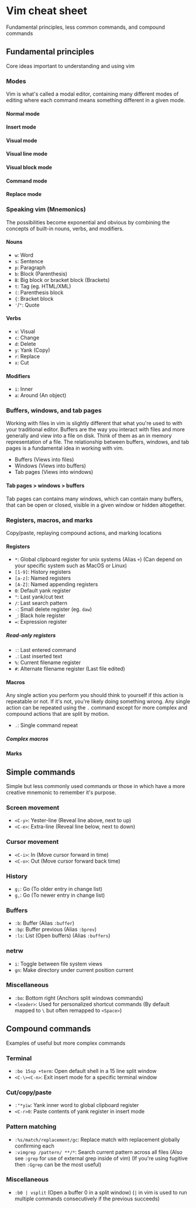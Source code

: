 # Vim cheat sheet

Fundamental principles, less common commands, and compound commands


## Fundamental principles
Core ideas important to understanding and using vim

### Modes
Vim is what's called a modal editor, containing many different modes
of editing where each command means something different in a given mode.

#### Normal mode
#### Insert mode
#### Visual mode
#### Visual line mode
#### Visual block mode
#### Command mode
#### Replace mode

### Speaking vim (Mnemonics)
The possibilities become exponential and obvious by combining
the concepts of built-in nouns, verbs, and modifiers.

#### Nouns
* `w`: Word
* `s`: Sentence
* `p`: Paragraph
* `b`: Block (Parenthesis)
* `B`: Big block or bracket block (Brackets)
* `t`: Tag (eg. HTML/XML)
* `(`: Parenthesis block
* `{`: Bracket block
* `'`/`"`: Quote

#### Verbs
* `v`: Visual
* `c`: Change
* `d`: Delete
* `y`: Yank (Copy)
* `r`: Replace
* `x`: Cut

#### Modifiers
* `i`: Inner
* `a`: Around (An object)

### Buffers, windows, and tab pages
Working with files in vim is slightly different that what you're used
to with your traditional editor. Buffers are the way you interact with
files and more generally and view into a file on disk. Think of them
as an in memory representation of a file. The relationship between buffers,
windows, and tab pages is a fundamental idea in working with vim.

* Buffers (Views into files)
* Windows (Views into buffers)
* Tab pages (Views into windows)

#### Tab pages > windows > buffers
Tab pages can contains many windows, which can contain many buffers,
that can be open or closed, visible in a given window or hidden altogether.

### Registers, macros, and marks
Copy/paste, replaying compound actions, and marking locations

#### Registers
* `*`: Global clipboard register for unix systems (Alias `+`)
(Can depend on your specific system such as MacOS or Linux)
* `[1-9]`: History registers
* `[a-z]`: Named registers
* `[A-Z]`: Named appending registers
* `0`: Default yank register
* `"`: Last yank/cut text
* `/`: Last search pattern
* `-`: Small delete register (eg. `daw`)
* `_`: Black hole register
* `=`: Expression register

##### Read-only registers
* `:`: Last entered command
* `.`: Last inserted text
* `%`: Current filename register
* `#`: Alternate filename register (Last file edited)

#### Macros
Any single action you perform you should think to yourself if this action
is repeatable or not. If it's not, you're likely doing something wrong.
Any single action can be repeated using the `.` command except for more
complex and compound actions that are split by motion.

* `.`: Single command repeat

##### Complex macros

#### Marks

## Simple commands
Simple but less commonly used commands or those in which have a
more creative mnemonic to remember it's purpose.

### Screen movement
* `<C-y>`: Yester-line (Reveal line above, next to up)
* `<C-e>`: Extra-line (Reveal line below, next to down)

### Cursor movement
* `<C-i>`: In (Move cursor forward in time)
* `<C-o>`: Out (Move cursor forward back time)

### History
* `g;`: Go (To older entry in change list)
* `g,`: Go (To newer entry in change list)

### Buffers
* `:b`: Buffer (Alias `:buffer`)
* `:bp`: Buffer previous (Alias `:bprev`)
* `:ls`: List (Open buffers) (Alias `:buffers`)

### netrw
* `i`: Toggle between file system views
* `gn`: Make directory under current position current

### Miscellaneous
* `:bo`: Bottom right (Anchors split windows commands)
* `<leader>`: Used for personalized shortcut commands
(By default mapped to `\` but often remapped to `<Space>`)


## Compound commands
Examples of useful but more complex commands

### Terminal
* `:bo 15sp +term`: Open default shell in a 15 line split window
* `<C-\><C-n>`: Exit insert mode for a specific terminal window

### Cut/copy/paste
* `:"*yiw`: Yank inner word to global clipboard register
* `<C-r>0`: Paste contents of yank register in insert mode

### Pattern matching
* `:%s/match/replacement/gc`: Replace match with replacement globally confirming each
* `:vimgrep /pattern/ **/*`: Search current pattern across all files
(Also see `:grep` for use of external grep inside of vim)
(If you're using fugitive then `:Ggrep` can be the most useful)

### Miscellaneous
* `:b0 | vsplit` (Open a buffer 0 in a split window)
(`|` in vim is used to run multiple commands consecutively if the previous succeeds)

